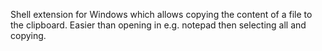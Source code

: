 Shell extension for Windows which allows copying the content of a file to the clipboard. Easier than opening in e.g. notepad then selecting all and copying.